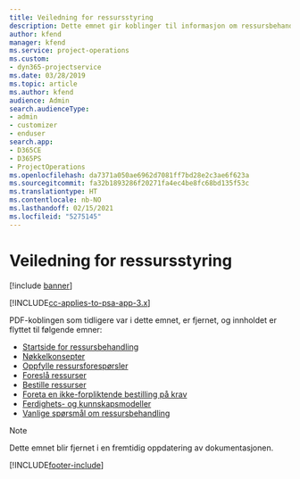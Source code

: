 ```yaml
---
title: Veiledning for ressursstyring
description: Dette emnet gir koblinger til informasjon om ressursbehandling i Project Service Automation
author: kfend
manager: kfend
ms.service: project-operations
ms.custom:
- dyn365-projectservice
ms.date: 03/28/2019
ms.topic: article
ms.author: kfend
audience: Admin
search.audienceType:
- admin
- customizer
- enduser
search.app:
- D365CE
- D365PS
- ProjectOperations
ms.openlocfilehash: da7371a050ae6962d7081ff7bd28e2c3ae6f623a
ms.sourcegitcommit: fa32b1893286f20271fa4ec4be8fc68bd135f53c
ms.translationtype: HT
ms.contentlocale: nb-NO
ms.lasthandoff: 02/15/2021
ms.locfileid: "5275145"
---
```

# <a name="resource-management-guide"></a>Veiledning for ressursstyring

[!include [banner](../../includes/psa-now-project-operations.md)]

[!INCLUDE[cc-applies-to-psa-app-3.x](../../includes/cc-applies-to-psa-app-3x.md)]

PDF-koblingen som tidligere var i dette emnet, er fjernet, og innholdet er flyttet til følgende emner:

- [Startside for ressursbehandling](../resource-management-home-page.md)
- [Nøkkelkonsepter](../reports-key-concepts.md)
- [Oppfylle ressursforespørsler](../resource-management-fulfill-requests.md)
- [Foreslå ressurser](../resource-management-propose-resources.md)
- [Bestille ressurser](../resource-management-book-resources-scheduleboard.md)
- [Foreta en ikke-forpliktende bestilling på krav](../resource-management-softbook-requirements.md)
- [Ferdighets- og kunnskapsmodeller](../resource-management-skills-proficiency.md)
- [Vanlige spørsmål om ressursbehandling](../resource-management-faq.md)

> [!NOTE]
> Dette emnet blir fjernet i en fremtidig oppdatering av dokumentasjonen. 


[!INCLUDE[footer-include](../../includes/footer-banner.md)]